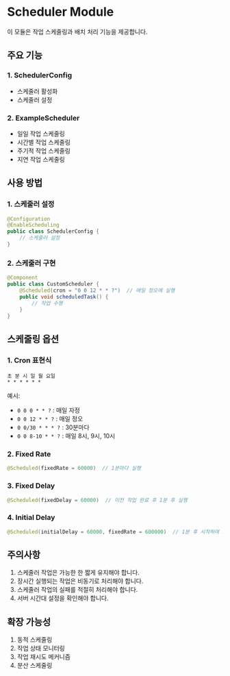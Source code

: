 # Scheduler Module

이 모듈은 작업 스케줄링과 배치 처리 기능을 제공합니다.

## 주요 기능

### 1. SchedulerConfig
- 스케줄러 활성화
- 스케줄러 설정

### 2. ExampleScheduler
- 일일 작업 스케줄링
- 시간별 작업 스케줄링
- 주기적 작업 스케줄링
- 지연 작업 스케줄링

## 사용 방법

### 1. 스케줄러 설정
```java
@Configuration
@EnableScheduling
public class SchedulerConfig {
    // 스케줄러 설정
}
```

### 2. 스케줄러 구현
```java
@Component
public class CustomScheduler {
    @Scheduled(cron = "0 0 12 * * ?")  // 매일 정오에 실행
    public void scheduledTask() {
        // 작업 수행
    }
}
```

## 스케줄링 옵션

### 1. Cron 표현식
```
초 분 시 일 월 요일
* * * * * *
```

예시:
- `0 0 0 * * ?` : 매일 자정
- `0 0 12 * * ?` : 매일 정오
- `0 0/30 * * * ?` : 30분마다
- `0 0 8-10 * * ?` : 매일 8시, 9시, 10시

### 2. Fixed Rate
```java
@Scheduled(fixedRate = 60000)  // 1분마다 실행
```

### 3. Fixed Delay
```java
@Scheduled(fixedDelay = 60000)  // 이전 작업 완료 후 1분 후 실행
```

### 4. Initial Delay
```java
@Scheduled(initialDelay = 60000, fixedRate = 600000)  // 1분 후 시작하여 10분마다 실행
```

## 주의사항

1. 스케줄러 작업은 가능한 한 짧게 유지해야 합니다.
2. 장시간 실행되는 작업은 비동기로 처리해야 합니다.
3. 스케줄러 작업의 실패를 적절히 처리해야 합니다.
4. 서버 시간대 설정을 확인해야 합니다.

## 확장 가능성

1. 동적 스케줄링
2. 작업 상태 모니터링
3. 작업 재시도 메커니즘
4. 분산 스케줄링 